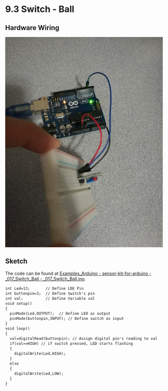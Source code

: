 # 9.3 Switch - Ball

## Hardware Wiring
![Image](../../Examples/sensor-kit-for-arduino/017_switch_ball.jpg)

## Sketch
The code can be found at [Examples_Arduino - sensor-kit-for-arduino - _017_Switch_Ball - _017_Switch_Ball.ino](https://github.com/LongerVisionRobot/Examples_Arduino/blob/master/sensor-kit-for-arduino/_017_Switch_Ball/_017_Switch_Ball.ino).
```
int Led=13;       // Define LDE Pin
int buttonpin=3;  // Define Switch's pin
int val;          // Define Variable val
void setup()
{
  pinMode(Led,OUTPUT);  // Define LED as output
  pinMode(buttonpin,INPUT); // Define switch as input
}
void loop()
{
  val=digitalRead(buttonpin); // Assign digital pin's reading to val
  if(val==HIGH) // if switch pressed, LED starts flashing
  {
    digitalWrite(Led,HIGH);
  }
  else
  {
    digitalWrite(Led,LOW);
  }
}
```